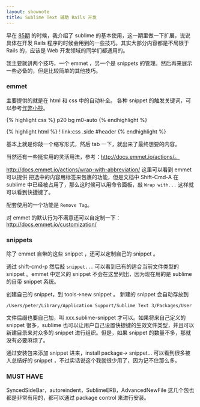 ```yaml
---
layout: shownote
title: Sublime Text 辅助 Rails 开发
---
```



早在 [85期](http://happycasts.net/episodes/85) 的时候，我介绍了 sublime 的基本使用，这一期里做一下扩展，说说具体在开发 Rails 程序的时候会用到的一些技巧。其实大部分内容都是不局限于 Rails 的，应该是 Web 开发领域的同学们都通用的。

我主要就讲两个技巧，一个 emmet ，另一个是 snippets 的管理。然后再来展示一些必备的，但是比较简单的其他技巧。

### emmet

主要提供的就是在 html 和 css 中的自动补全。
各种 snippet 的触发关键词，可以参考[作弊小抄](http://docs.emmet.io/cheat-sheet/)。


{% highlight css %}
p20<tab>
bg<tab>
m0-auto<tab>
{% endhighlight %}

{% highlight html %}
!<tab>
link:css<tab>
.side<tab>
#header<tab>
{% endhighlight %}

基本上就是你敲一个缩写形式，然后 tab 一下，就出来了最终想要的内容。

当然还有一些挺实用的灵活用法，参考：http://docs.emmet.io/actions/。

http://docs.emmet.io/actions/wrap-with-abbreviation/ 这里可以看到 emmet 可以提供
把选中的内容用标签来包裹的功能，但是文档中 Shift-Cmd-A 在 sublime 中已经被占用了，那么这时候可以用命令面板，敲 `Wrap with...` 这样就可以看到快捷键了。

配套使用的一个功能是 `Remove Tag`。

对 emmet 的默认行为不满意还可以自定制一下：http://docs.emmet.io/customization/


### snippets

除了 emmet 自带的这些 snippet ，还可以定制自己的 snippet 。

通过 shift-cmd-p 然后敲 `snippet...` 可以看到已有的适合当前文件类型的 snippet 。emmet 中定义的 snippet 不会在这里列出，因为现在用的是 sublime 的自带 snippet 系统。


创建自己的 snippet，到 tools->new snippet 。
新建的 snippet 会自动存放到

    /Users/peter/Library/Application Support/Sublime Text 3/Packages/User

文件后缀也要自己加，叫 xxx.sublime-snippet 才可以。如果将来自己定义的 snippet 很多，sublime
也可以让用户自己设置快捷键的生效文件类型，并且可以新建目录来对众多的 snippet 进行组织。但是，如果
snippet 的数量不多，那就没有必要麻烦了。

<!-- 编辑修改 snippet，也没有找到好方法，不过直接到那个目录下去改也不算麻烦 -->

通过安装包来添加 snippet 进来，install package-> snippet... 可以看到很多被人总结好的 snippet ，不过实话说这个我就很少用了，因为记不住那么多。

### MUST HAVE

SyncedSideBar，autoreindent，SublimeERB，AdvancedNewFile 这几个包也都是非常有用的，都可以通过 package control 来进行安装。
